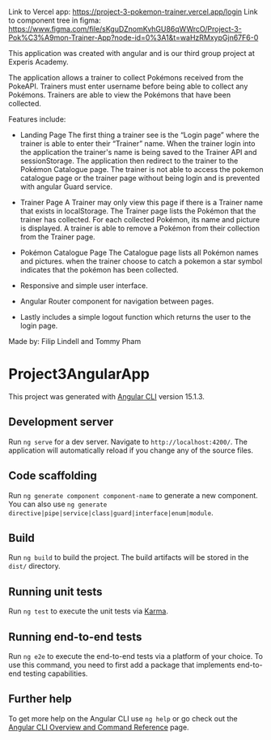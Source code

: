 Link to Vercel app: https://project-3-pokemon-trainer.vercel.app/login 
Link to component tree in figma: https://www.figma.com/file/sKguDZnomKvhGU86qWWrcO/Project-3-Pok%C3%A9mon-Trainer-App?node-id=0%3A1&t=waHzRMxypGjn67F6-0

This application was created with angular and is our third group project at Experis Academy.

The application allows a trainer to collect Pokémons received from the PokeAPI. Trainers must enter username before being able to collect any Pokémons. Trainers are able to view the Pokémons that have been collected. 

Features include:

- Landing Page
The first thing a trainer see is the “Login page” where the trainer is able to enter their “Trainer” name. When the trainer login into the application the trainer's name is being saved to the Trainer API and sessionStorage. The application then redirect to the trainer to the Pokémon Catalogue page. The trainer is not able to access the pokemon catalogue page or the trainer page without being login and is prevented with angular Guard service.

- Trainer Page
A Trainer may only view this page if there is a Trainer name that exists in localStorage. 
The Trainer page lists the Pokémon that the trainer has collected. For each collected Pokémon, 
its name and picture is displayed. A trainer is able to remove a Pokémon from their collection from the Trainer page.

- Pokémon Catalogue Page 
The Catalogue page lists all Pokémon names and pictures. when the trainer choose to catch a pokemon a star symbol indicates that the pokémon has been collected. 

- Responsive and simple user interface.

- Angular Router component for navigation between pages.

- Lastly includes a simple logout function which returns the user to the login page.

Made by: Filip Lindell and Tommy Pham

# Project3AngularApp

This project was generated with [Angular CLI](https://github.com/angular/angular-cli) version 15.1.3.

## Development server

Run `ng serve` for a dev server. Navigate to `http://localhost:4200/`. The application will automatically reload if you change any of the source files.

## Code scaffolding

Run `ng generate component component-name` to generate a new component. You can also use `ng generate directive|pipe|service|class|guard|interface|enum|module`.

## Build

Run `ng build` to build the project. The build artifacts will be stored in the `dist/` directory.

## Running unit tests

Run `ng test` to execute the unit tests via [Karma](https://karma-runner.github.io).

## Running end-to-end tests

Run `ng e2e` to execute the end-to-end tests via a platform of your choice. To use this command, you need to first add a package that implements end-to-end testing capabilities.

## Further help

To get more help on the Angular CLI use `ng help` or go check out the [Angular CLI Overview and Command Reference](https://angular.io/cli) page.
